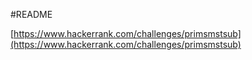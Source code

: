 #README

[https://www.hackerrank.com/challenges/primsmstsub](https://www.hackerrank.com/challenges/primsmstsub)
